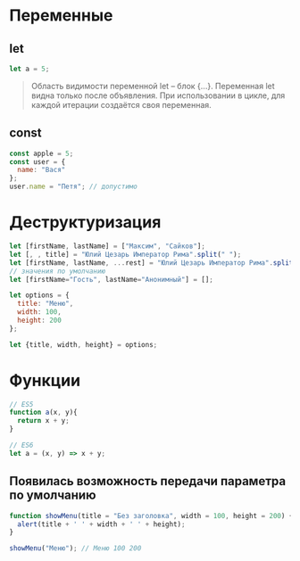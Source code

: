 # Переменные
## let
```javascript
let a = 5;
```
> Область видимости переменной let – блок {...}.
> Переменная let видна только после объявления.
> При использовании в цикле, для каждой итерации создаётся своя переменная.

## const

```javascript
const apple = 5;
const user = {
  name: "Вася"
};
user.name = "Петя"; // допустимо
```

# Деструктуризация
```javascript
let [firstName, lastName] = ["Максим", "Сайков"];
let [, , title] = "Юлий Цезарь Император Рима".split(" ");
let [firstName, lastName, ...rest] = "Юлий Цезарь Император Рима".split(" ");
// значения по умолчанию
let [firstName="Гость", lastName="Анонимный"] = [];

let options = {
  title: "Меню",
  width: 100,
  height: 200
};

let {title, width, height} = options;
```

# Функции
```javascript
// ES5
function a(x, y){
  return x + y;
}

// ES6
let a = (x, y) => x + y;
```

## Появилась возможность передачи параметра по умолчанию
```javascript
function showMenu(title = "Без заголовка", width = 100, height = 200) {
  alert(title + ' ' + width + ' ' + height);
}

showMenu("Меню"); // Меню 100 200
```

